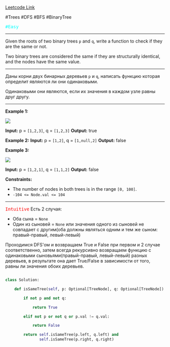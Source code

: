 [Leetcode Link](https://leetcode.com/problems/same-tree/description/)

#Trees #DFS #BFS #BinaryTree 

<kbd><span style="color:cyan;">#Easy</span> </kbd>

---
Given the roots of two binary trees `p` and `q`, write a function to check if they are the same or not.

Two binary trees are considered the same if they are structurally identical, and the nodes have the same value.

---

Даны корни двух бинарных деревьев `p` и `q`, написать функцию которая определит являются ли они одинаковыми.

Одинаковыми они являются, если их значения в каждом узле равны друг другу.

---

**Example 1:**

![](https://assets.leetcode.com/uploads/2020/12/20/ex1.jpg)

**Input:** p = `[1,2,3]`, q = `[1,2,3]`
**Output:** true

**Example 2:**
**Input:** p = `[1,2]`, q = `[1,null,2]`
**Output:** false

**Example 3:**

![](https://assets.leetcode.com/uploads/2020/12/20/ex3.jpg)

**Input:** p = `[1,2,1]`, q = `[1,1,2]`
**Output:** false

**Constraints:**

- The number of nodes in both trees is in the range `[0, 100]`.
- `-104 <= Node.val <= 104`

---


<kbd><span style="color:red;">Intuitive</span></kbd>
Есть 2 случая:
- Оба сына = `None`
- Один из сыновей = `None` или значения одного из сыновей не совпадает с другим(оба должны являться одним и тем же сыном: правый-правый, левый-левый)

Проходимся DFS'ом и возвращаем True и False при первом и 2 случае соответственно, затем всегда рекурсивно возвращаем функцию с одинаковыми сыновьями(правый-правый, левый-левый) разных деревьев, в результате она дает True/False в зависимости от того, равны ли значения обоих деревьев.
``` Python

class Solution:

	def isSameTree(self, p: Optional[TreeNode], q: Optional[TreeNode]) -> bool:

		if not p and not q:

			return True

		elif not p or not q or p.val != q.val:

			return False

		return self.isSameTree(p.left, q.left) and 
			   self.isSameTree(p.right, q.right)
```
